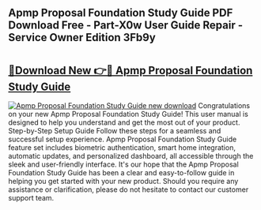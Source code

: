 ## Apmp Proposal Foundation Study Guide PDF Download Free - Part-X0w User Guide Repair - Service Owner Edition 3Fb9y

# <h2><a href="http://bc63462.oget.top/?id=Apmp+Proposal+Foundation+Study+Guide">🔗Download New 👉🔴 Apmp Proposal Foundation Study Guide</a></h2>

[![Apmp Proposal Foundation Study Guide new download](https://i.imgur.com/5g1atiW.png)](http://bc63462.oget.top/?id=Apmp+Proposal+Foundation+Study+Guide)
Congratulations on your new Apmp Proposal Foundation Study Guide! This user manual is designed to help you understand and get the most out of your product. Step-by-Step Setup Guide Follow these steps for a seamless and successful setup experience. Apmp Proposal Foundation Study Guide feature set includes biometric authentication, smart home integration, automatic updates, and personalized dashboard, all accessible through the sleek and user-friendly interface. It's our hope that the Apmp Proposal Foundation Study Guide has been a clear and easy-to-follow guide in helping you get started with your new product. Should you require any assistance or clarification, please do not hesitate to contact our customer support team.
